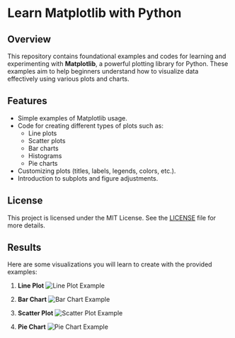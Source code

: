 # Learn Matplotlib with Python

## Overview
This repository contains foundational examples and codes for learning and experimenting with **Matplotlib**, a powerful plotting library for Python. These examples aim to help beginners understand how to visualize data effectively using various plots and charts.

## Features
- Simple examples of Matplotlib usage.
- Code for creating different types of plots such as:
  - Line plots
  - Scatter plots
  - Bar charts
  - Histograms
  - Pie charts
- Customizing plots (titles, labels, legends, colors, etc.).
- Introduction to subplots and figure adjustments.


## License
This project is licensed under the MIT License. See the [LICENSE](../LICENSE) file for more details.

## Results
Here are some visualizations you will learn to create with the provided examples:

1. **Line Plot**
   ![Line Plot Example](https://matplotlib.org/stable/_images/sphx_glr_plot_001.png)

2. **Bar Chart**
   ![Bar Chart Example](https://matplotlib.org/stable/_images/sphx_glr_bar_001.png)

3. **Scatter Plot**
   ![Scatter Plot Example](https://matplotlib.org/stable/_images/sphx_glr_scatter_001.png)

4. **Pie Chart**
   ![Pie Chart Example](https://matplotlib.org/stable/_images/sphx_glr_pie_features_001.png)
